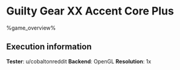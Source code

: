 # Guilty Gear XX Accent Core Plus 

%game_overview%

## Execution information

**Tester**: u/cobaltonreddit
**Backend**: OpenGL
**Resolution**: 1x